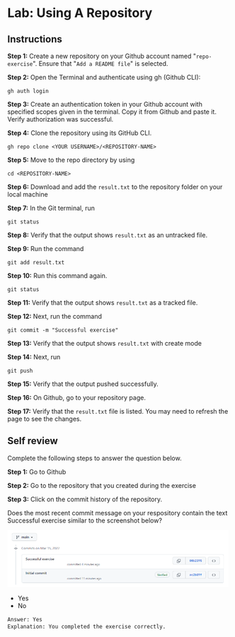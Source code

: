 # Lab: Using A Repository

## Instructions

__Step 1:__ Create a new repository on your Github account named "`repo-exercise`". Ensure that "`Add a README file`" is selected.

__Step 2:__ Open the Terminal and authenticate using gh (Github CLI):
```
gh auth login
```

__Step 3:__ Create an authentication token in your Github account with specified scopes given in the terminal. Copy it from Github and paste it. Verify authorization was successful.


__Step 4:__ Clone the repository using its GitHub CLI.
```
gh repo clone <YOUR USERNAME>/<REPOSITORY-NAME>
```

__Step 5:__ Move to the repo directory by using
```
cd <REPOSITORY-NAME>
```

__Step 6:__ Download and add the `result.txt` to the repository folder on your local machine

__Step 7:__ In the Git terminal, run
```
git status
```

__Step 8:__ Verify that the output shows `result.txt` as an untracked file.

__Step 9:__ Run the command 
```
git add result.txt
```

__Step 10:__ Run this command again.
```
git status
```

__Step 11:__ Verify that the output shows `result.txt` as a tracked file.

__Step 12:__ Next, run the command
```
git commit -m "Successful exercise"
```

__Step 13:__ Verify that the output shows `result.txt` with create mode

__Step 14:__ Next, run
```
git push
```

__Step 15:__ Verify that the output pushed successfully.

__Step 16:__ On Github, go to your repository page.

__Step 17:__ Verify that the `result.txt` file is listed. You may need to refresh the page to see the changes.

## Self review

Complete the following steps to answer the question below.

__Step 1:__ Go to Github

__Step 2:__ Go to the repository that you created during the exercise

__Step 3:__ Click on the commit history of the repository.  

Does the most recent commit message on your respository contain the text Successful exercise similar to the screenshot below?

<img src="screenshot.png" width=500>

- Yes
- No

```
Answer: Yes
Explanation: You completed the exercise correctly.
```